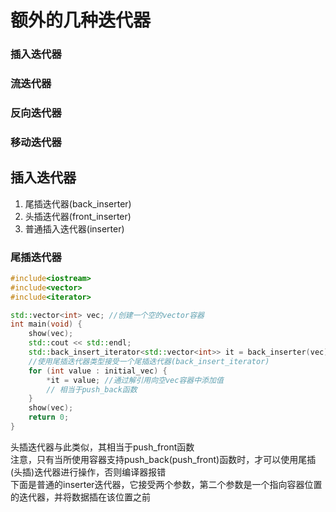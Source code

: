 # 额外的几种迭代器
### 插入迭代器
### 流迭代器
### 反向迭代器
### 移动迭代器
## 插入迭代器

1. 尾插迭代器(back_inserter)
2. 头插迭代器(front_inserter)
3. 普通插入迭代器(inserter)
### 尾插迭代器
```cpp
#include<iostream>
#include<vector>
#include<iterator>

std::vector<int> vec; //创建一个空的vector容器
int main(void) {
	show(vec);
	std::cout << std::endl;
	std::back_insert_iterator<std::vector<int>> it = back_inserter(vec);
    //使用尾插迭代器类型接受一个尾插迭代器(back_insert_iterator)
	for (int value : initial_vec) {
		*it = value; //通过解引用向空vec容器中添加值
		// 相当于push_back函数
	}
	show(vec);
	return 0;
}
```
头插迭代器与此类似，其相当于push_front函数  
注意，只有当所使用容器支持push_back(push_front)函数时，才可以使用尾插(头插)迭代器进行操作，否则编译器报错  
下面是普通的inserter迭代器，它接受两个参数，第二个参数是一个指向容器位置的迭代器，并将数据插在该位置之前
```cpp



```
